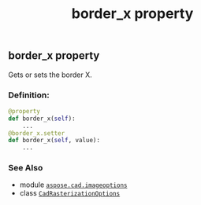 ﻿---
title: border_x property
second_title: Aspose.CAD for Python via .NET API References
description: 
type: docs
weight: 50
url: /aspose.cad.imageoptions/cadrasterizationoptions/border_x/
is_root: false
---

## border_x property


Gets or sets the border X.
### Definition:
```python
@property
def border_x(self):
    ...
@border_x.setter
def border_x(self, value):
    ...
```

### See Also
* module [`aspose.cad.imageoptions`](../../)
* class [`CadRasterizationOptions`](/cad/python-net/aspose.cad.imageoptions/cadrasterizationoptions)
